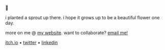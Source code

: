 🌱

i planted a sprout up there. i hope it grows up to be a beautiful flower one day.

more on me @ [my website](https://tiffanywang.me/). want to collaborate? [email me!](mailto:tiffanywang@berkeley.edu)

[itch.io](https://cnnmon.itch.io/) • [twitter](https://twitter.com/cnnmonie) • [linkedin](https://www.linkedin.com/in/wtiffany/)
